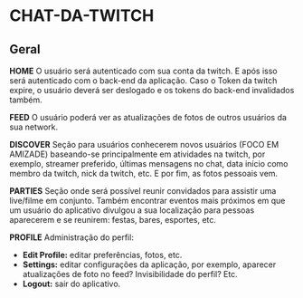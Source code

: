 # CHAT-DA-TWITCH

## Geral

**HOME**
O usuário será autenticado com sua conta da twitch. E após isso será autenticado com o back-end da aplicação. Caso o Token da twitch expire, o usuário deverá ser deslogado e os tokens do back-end invalidados também.

**FEED**
O usuário poderá ver as atualizações de fotos de outros usuários da sua network.

**DISCOVER**
Seção para usuários conhecerem novos usuários (FOCO EM AMIZADE) baseando-se principalmente em atividades na twitch, por exemplo, streamer preferido, últimas mensagens no chat, data início como membro da twitch, nick da twitch, etc. E por fim, as fotos pessoais vem.

**PARTIES**
Seção onde será possível reunir convidados para assistir uma live/filme em conjunto. Também encontrar eventos mais próximos em que um usuário do aplicativo divulgou a sua localização para pessoas aparecerem e se reunirem: festas, bares, esportes, etc.

**PROFILE**
Administração do perfil:
- **Edit Profile:** editar preferências, fotos, etc.
- **Settings:** editar configurações da aplicação, por exemplo, aparecer atualizações de foto no feed? Invisibilidade do perfil? Etc.
- **Logout:** sair do aplicativo.
